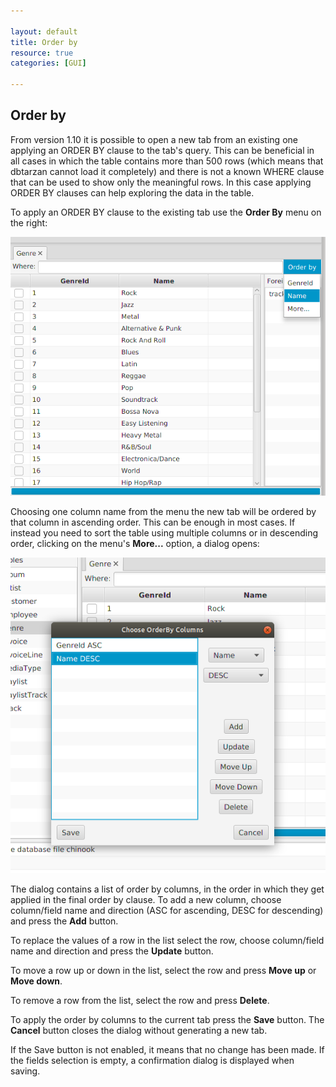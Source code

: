 ```yaml
---

layout: default
title: Order by
resource: true
categories: [GUI]
 
---
```


## Order by

From version 1.10 it is possible to open a new tab from an existing one applying an ORDER BY clause to the tab's query.
This can be beneficial in all cases in which the table contains more than 500 rows (which means that dbtarzan cannot load it completely) and there is not a known WHERE clause that can be used to show only the meaningful rows.
In this case applying ORDER BY clauses can help exploring the data in the table. 

To apply an ORDER BY clause to the existing tab use the **Order By** menu on the right:

![order by menu](images/orderbymenu.png)

Choosing one column name from the menu the new tab will be ordered by that column in ascending order.
This can be enough in most cases.
If instead you need to sort the table using multiple columns or in descending order, clicking on the menu's **More...** option, a dialog opens:

![order by dialog](images/orderbydialog.png)

The dialog contains a list of order by columns, in the order in which they get applied in the final order by clause.
To add a new column, choose column/field name and direction (ASC for ascending, DESC for descending) and press the **Add** button. 

To replace the values of a row in the list select the row, choose column/field name and direction and press the **Update** button. 

To move a row up or down in the list, select the row and press **Move up** or **Move down**. 

To remove a row from the list, select the row and press **Delete**.

To apply the order by columns to the current tab press the **Save** button. 
The **Cancel** button closes the dialog without generating a new tab.

If the Save button is not enabled, it means that no change has been made.
If the fields selection is empty, a confirmation dialog is displayed when saving. 
